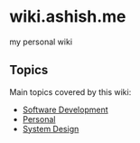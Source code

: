 # wiki.ashish.me

my personal wiki

## Topics

Main topics covered by this wiki:

- [Software Development](./software-development/index.html)
- [Personal](./personal/index.html)
- [System Design](./system-design/index.html)